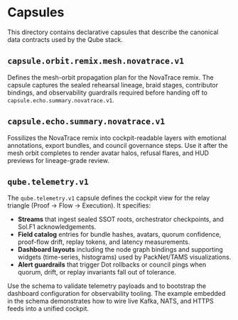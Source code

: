 # Capsules

This directory contains declarative capsules that describe the canonical data contracts used by the Qube stack.

## `capsule.orbit.remix.mesh.novatrace.v1`

Defines the mesh-orbit propagation plan for the NovaTrace remix. The capsule captures the sealed rehearsal lineage, braid
stages, contributor bindings, and observability guardrails required before handing off to `capsule.echo.summary.novatrace.v1`.

## `capsule.echo.summary.novatrace.v1`

Fossilizes the NovaTrace remix into cockpit-readable layers with emotional annotations, export bundles, and council governance steps. Use it after the mesh orbit completes to render avatar halos, refusal flares, and HUD previews for lineage-grade review.

## `qube.telemetry.v1`

The `qube.telemetry.v1` capsule defines the cockpit view for the relay triangle (Proof → Flow → Execution). It specifies:

- **Streams** that ingest sealed SSOT roots, orchestrator checkpoints, and Sol.F1 acknowledgements.
- **Field catalog** entries for bundle hashes, avatars, quorum confidence, proof-flow drift, replay tokens, and latency measurements.
- **Dashboard layouts** including the node graph bindings and supporting widgets (time-series, histograms) used by PackNet/TAMS visualizations.
- **Alert guardrails** that trigger Dot rollbacks or council pings when quorum, drift, or replay invariants fall out of tolerance.

Use the schema to validate telemetry payloads and to bootstrap the dashboard configuration for observability tooling. The example embedded in the schema demonstrates how to wire live Kafka, NATS, and HTTPS feeds into a unified cockpit.
